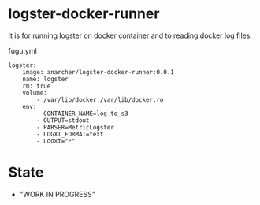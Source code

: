 logster-docker-runner
=====================

It is for running logster on docker container and to reading docker log files. 

fugu.yml

```
logster:
    image: anarcher/logster-docker-runner:0.0.1
    name: logster
    rm: true
    volume:
        - /var/lib/docker:/var/lib/docker:ro
    env:
        - CONTAINER_NAME=log_to_s3
        - OUTPUT=stdout
        - PARSER=MetricLogster
        - LOGXI_FORMAT=text
        - LOGXI="*"
```

# State

- "WORK IN PROGRESS"

